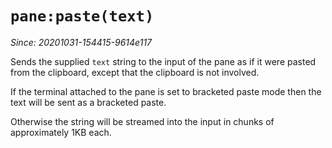 # `pane:paste(text)`

*Since: 20201031-154415-9614e117*

Sends the supplied `text` string to the input of the pane as if it
were pasted from the clipboard, except that the clipboard is not involved.

If the terminal attached to the pane is set to bracketed paste mode then
the text will be sent as a bracketed paste.

Otherwise the string will be streamed into the input in chunks of
approximately 1KB each.
